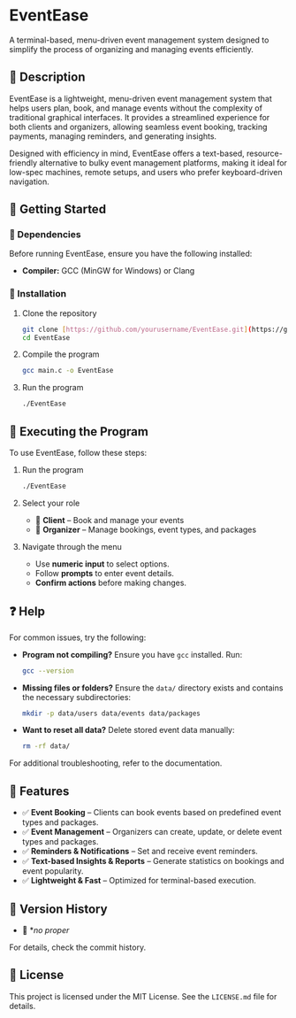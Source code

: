 # EventEase

A terminal-based, menu-driven event management system designed to simplify the process of organizing and managing events efficiently.

## 📌 Description

EventEase is a lightweight, menu-driven event management system that helps users plan, book, and manage events without the complexity of traditional graphical interfaces. It provides a streamlined experience for both clients and organizers, allowing seamless event booking, tracking payments, managing reminders, and generating insights.

Designed with efficiency in mind, EventEase offers a text-based, resource-friendly alternative to bulky event management platforms, making it ideal for low-spec machines, remote setups, and users who prefer keyboard-driven navigation.

## 🚀 Getting Started

### 📂 Dependencies

Before running EventEase, ensure you have the following installed:

*   **Compiler:** GCC (MinGW for Windows) or Clang

### 🔧 Installation

1.  Clone the repository

    ```sh
    git clone [https://github.com/yourusername/EventEase.git](https://github.com/yourusername/EventEase.git)
    cd EventEase
    ```

2.  Compile the program

    ```sh
    gcc main.c -o EventEase
    ```

3.  Run the program

    ```sh
    ./EventEase
    ```

## 🏃 Executing the Program

To use EventEase, follow these steps:

1.  Run the program

    ```sh
    ./EventEase
    ```

2.  Select your role
    *   📌 **Client** – Book and manage your events
    *   📌 **Organizer** – Manage bookings, event types, and packages

3.  Navigate through the menu
    *   Use **numeric input** to select options.
    *   Follow **prompts** to enter event details.
    *   **Confirm actions** before making changes.

## ❓ Help

For common issues, try the following:

*   **Program not compiling?**
    Ensure you have `gcc` installed. Run:

    ```sh
    gcc --version
    ```

*   **Missing files or folders?**
    Ensure the `data/` directory exists and contains the necessary subdirectories:

    ```sh
    mkdir -p data/users data/events data/packages
    ```

*   **Want to reset all data?**
    Delete stored event data manually:

    ```sh
    rm -rf data/
    ```

For additional troubleshooting, refer to the documentation.

## 📌 Features

*   ✅ **Event Booking** – Clients can book events based on predefined event types and packages.
*   ✅ **Event Management** – Organizers can create, update, or delete event types and packages.
*   ✅ **Reminders & Notifications** – Set and receive event reminders.
*   ✅ **Text-based Insights & Reports** – Generate statistics on bookings and event popularity.
*   ✅ **Lightweight & Fast** – Optimized for terminal-based execution.

## 📌 Version History

*   🔹 **no proper*

For details, check the commit history.

## 📜 License

This project is licensed under the MIT License. See the `LICENSE.md` file for details.
